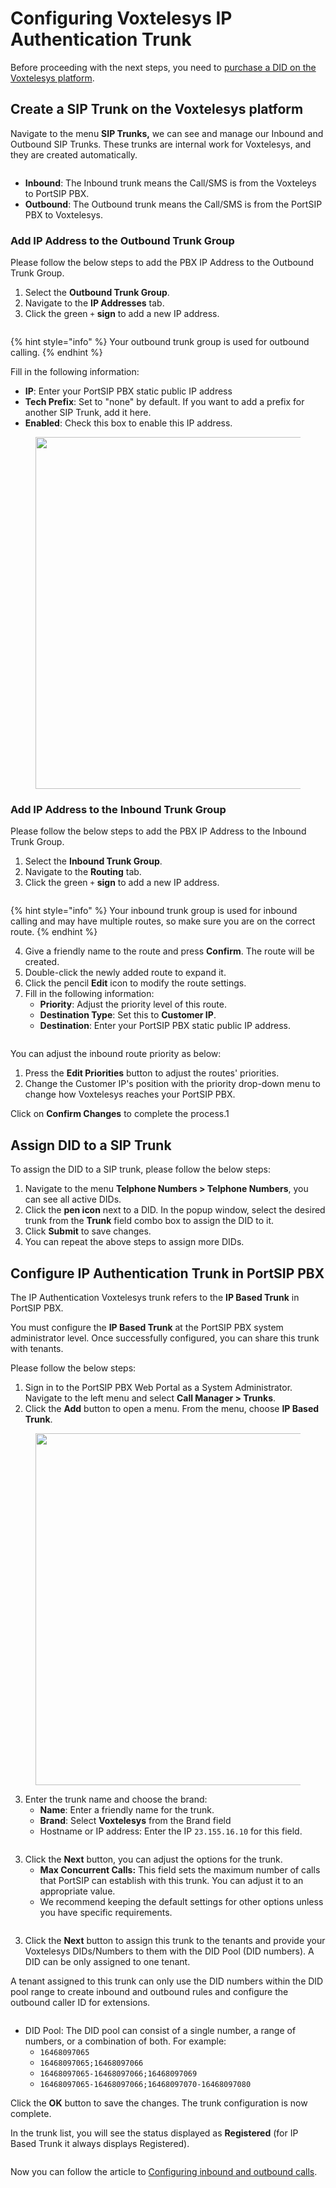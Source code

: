 # Configuring Voxtelesys IP Authentication Trunk

Before proceeding with the next steps, you need to [purchase a DID on the Voxtelesys platform](purchase-a-did-on-questblue-platform.md).

## Create a SIP Trunk on the Voxtelesys platform

Navigate to the menu **SIP Trunks,** we can see and manage our Inbound and Outbound SIP Trunks. These trunks are internal work for Voxtelesys, and they are created automatically.&#x20;

<figure><img src="../../.gitbook/assets/voxtelesys-fig5.png" alt=""><figcaption></figcaption></figure>

* **Inbound**: The Inbound trunk means the Call/SMS is from the Voxteleys to PortSIP PBX.
* **Outbound**: The Outbound trunk means the Call/SMS is from the PortSIP PBX to Voxtelesys.

### Add IP Address to the Outbound Trunk Group

Please follow the below steps to add the PBX IP Address to the Outbound Trunk Group.

1. Select the **Outbound Trunk Group**.
2. Navigate to the **IP Addresses** tab.
3. Click the green `+` **sign** to add a new IP address.

<figure><img src="../../.gitbook/assets/voxtelesys-fig6.png" alt=""><figcaption></figcaption></figure>

{% hint style="info" %}
Your outbound trunk group is used for outbound calling.
{% endhint %}

Fill in the following information:

* **IP**: Enter your PortSIP PBX static public IP address
* **Tech Prefix**: Set to "none" by default. If you want to add a prefix for another SIP Trunk, add it here.
* **Enabled**: Check this box to enable this IP address.

<figure><img src="../../.gitbook/assets/voxtelesys-fig7.png" alt="" width="563"><figcaption></figcaption></figure>

### Add IP Address to the Inbound Trunk Group

Please follow the below steps to add the PBX IP Address to the Inbound Trunk Group.

1. Select the **Inbound Trunk Group**.
2. Navigate to the **Routing** tab.
3. Click the green `+` **sign** to add a new IP address.

<figure><img src="../../.gitbook/assets/voxtelesys-fig8.png" alt=""><figcaption></figcaption></figure>

{% hint style="info" %}
Your inbound trunk group is used for inbound calling and may have multiple routes, so make sure you are on the correct route.
{% endhint %}

4. Give a friendly name to the route and press **Confirm**. The route will be created.
5. Double-click the newly added route to expand it.
6. Click the pencil **Edit** icon to modify the route settings.
7. Fill in the following information:
   * **Priority**: Adjust the priority level of this route.
   * **Destination Type**: Set this to **Customer IP**.
   * **Destination**: Enter your PortSIP PBX static public IP address.

<figure><img src="../../.gitbook/assets/voxtelesys-fig10.png" alt=""><figcaption></figcaption></figure>

You can adjust the inbound route priority as below:

1. Press the **Edit Priorities** button to adjust the routes' priorities.
2. Change the Customer IP's position with the priority drop-down menu to change how Voxtelesys reaches your PortSIP PBX.

Click on **Confirm Changes** to complete the process.1

## Assign DID to a SIP Trunk

To assign the DID to a SIP trunk, please follow the below steps:&#x20;

1. Navigate to the menu **Telphone Numbers > Telphone Numbers**, you can see all active DIDs.
2. Click the **pen icon** next to a DID. In the popup window, select the desired trunk from the **Trunk** field combo box to assign the DID to it.
3. Click **Submit** to save changes.
4. You can repeat the above steps to assign more DIDs.

## Configure IP Authentication Trunk in PortSIP PBX

The IP Authentication Voxtelesys trunk refers to the **IP Based Trunk** in PortSIP PBX.&#x20;

You must configure the **IP Based Trunk** at the PortSIP PBX system administrator level. Once successfully configured, you can share this trunk with tenants.

Please follow the below steps:

1. Sign in to the PortSIP PBX Web Portal as a System Administrator. Navigate to the left menu and select **Call Manager > Trunks**.&#x20;
2. Click the **Add** button to open a menu. From the menu, choose **IP Based Trunk**.

<figure><img src="../../.gitbook/assets/wavix-fig13.png" alt="" width="563"><figcaption></figcaption></figure>

3. Enter the trunk name and choose the brand:
   * **Name**: Enter a friendly name for the trunk.
   * **Brand**: Select **Voxtelesys** from the Brand field
   * Hostname or IP address: Enter the IP `23.155.16.10` for this field.

<figure><img src="../../.gitbook/assets/voxtelesys-fig11.png" alt=""><figcaption></figcaption></figure>

3. Click the **Next** button, you can adjust the options for the trunk.
   * &#x20;**Max Concurrent Calls:** This field sets the maximum number of calls that PortSIP can establish with this trunk. You can adjust it to an appropriate value.
   * We recommend keeping the default settings for other options unless you have specific requirements.

<figure><img src="../../.gitbook/assets/ip-trunk-options.png" alt=""><figcaption></figcaption></figure>

3. Click the **Next** button to assign this trunk to the tenants and provide your Voxtelesys DIDs/Numbers to them with the DID Pool (DID numbers).  A DID can be only assigned to one tenant.

A tenant assigned to this trunk can only use the DID numbers within the DID pool range to create inbound and outbound rules and configure the outbound caller ID for extensions.

<figure><img src="../../.gitbook/assets/wavix-fig17.png" alt=""><figcaption></figcaption></figure>

* DID Pool: The DID pool can consist of a single number, a range of numbers, or a combination of both. For example:
  * `16468097065`
  * `16468097065;16468097066`
  * `16468097065-16468097066;16468097069`&#x20;
  * `16468097065-16468097066;16468097070-16468097080`

Click the **OK** button to save the changes. The trunk configuration is now complete.

In the trunk list, you will see the status displayed as **Registered** (for IP Based Trunk it always displays Registered).

<figure><img src="../../.gitbook/assets/voxtelesys-fig12.png" alt=""><figcaption></figcaption></figure>

Now you can follow the article to [Configuring inbound and outbound calls](configuring-outbound-and-inbound-calls.md).

